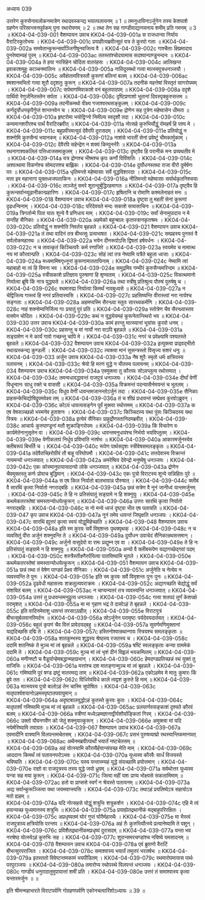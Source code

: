 अध्यायः 039

उत्तरेण कुरुसेनावलोकनमात्रेण रथादवस्कन्द्य भयात्पलायनम् ॥ 1 ॥ तमनुधाविनाऽर्जुनेन तस्य केशपाशे ग्रहणेन परिसान्त्वनपूर्वकम् पुना रथारोपणम् ॥ 2 ॥ तथा तेन सह गाण्डीवाद्यानयनाय शमीम् प्रति गमनम् ॥ 3 ॥
KK04-04-039-001	वैशम्पायन उवाच 
KK04-04-039-001a	स राजधान्या निर्याय वैराटिरकुतोभयः ।
KK04-04-039-001c	प्रयाहीत्यब्रवीत्सूतं यत्र ते कुरवो गताः ॥ 
KK04-04-039-002a	समवेतान्कुरून्सर्वाञ्जिगीषूनवजित्य वै ।
KK04-04-039-002c	गाश्चैताः क्षिप्रमादाय पुनरेष्याम्यहं पुरम् ॥ 
KK04-04-039-003ac	ततस्तांश्चोदयामास सदश्वान्पाण्डुनन्दनः ॥ 
KK04-04-039-004a	ते हया नरसिंहेन चोदिता वातरंहसः ।
KK04-04-039-004c	आलिखन्त इवाकाशमूहुः काञ्चनमालिनः ॥ 
KK04-04-039-005a	नातिदूरमथो गत्वा मात्स्यपुत्रधनञ्जयौ ।
KK04-04-039-005c	अवैक्षेतामवित्रस्तौ कुरूणां बलिनां बलम् ॥ 
KK04-04-039-006ac	श्मशानमभितो गत्वा शूरौ ददृशतुः कुरून् ॥ 
KK04-04-039-007a	तदनीकं महत्तेषां विस्तृतं सागरोपमम् ।
KK04-04-039-007c	सर्पमाणमिवाकाशे वनं बहुलपादपम् ॥
KK04-04-039-008a	ददृशे पार्थिवो रेणुर्जनितस्तेन सर्पता ।
KK04-04-039-008c	दृष्टिप्रणाशो भूतानां दिवस्पृक्कुरुसत्तम ॥ 
KK04-04-039-009a	तदनीकमथो वीक्ष्य गजाश्वरथसङ्कुलम् ।
KK04-04-039-009c	कर्णदुर्योधनकृपैर्गुप्तं शान्तनवेन च ।
KK04-04-039-009e	द्रोणेन सह पुत्रेण महेष्वासेन धीमता ॥
KK04-04-039-010a	हृष्टरोमा भयोद्विग्नो निमील्य स्वदृशौ तदा ।
KK04-04-039-010c	कम्पमानशरीरश्च पार्थं वैराटिरब्रवीत् ॥ 
KK04-04-039-011a	नोत्सहे कुरुभिर्योद्धुं रोमहर्षं हि पश्य मे ।
KK04-04-039-011c	बहुप्रवीरमत्युग्रं देवैरपि दुरासदम् ।
KK04-04-039-011e	प्रतियोद्धुं न शक्नोमि कुरुसैन्यं भयानकम् ॥ 
KK04-04-039-012a	नाशंसे भारतीं सेनां प्रवेष्टुं भीमकार्मुकाम् ।
KK04-04-039-012c	देवैरपि सहेन्द्रेण न शक्यं किम्पुनर्नरैः ॥ 
KK04-04-039-013a	रथनागाश्वकलिलं पत्तिध्वजसमाकुलम् ।
KK04-04-039-013c	दृष्ट्वैव हि परानीकं मनः प्रव्यथतीव मे ॥ 
KK04-04-039-014a	यत्र द्रोणश्च भीष्मश्च कृपः कर्णो विविंशतिः ।
KK04-04-039-014c	अश्वत्थामा विकर्णश्च सोमदत्तश्च बाह्लिकः ।
KK04-04-039-014e	दुर्योधनस्तथा राजा वीरो दुर्मर्षणः परः ॥ 
KK04-04-039-015a	धृतिमन्तो महेष्वासाः सर्वे युद्धविशारदाः ।
KK04-04-039-015c	मत्ता इव महानागा युक्तध्वजपताकिनः ॥ 
KK04-04-039-016a	नीतिमन्तो महेष्वासाः सर्वार्थकृतनिश्चयाः ।
KK04-04-039-016c	ताञ्जेतुं समरे शूरान्दुर्बुद्धिरहमागतः ॥ 
KK04-04-039-017a	दृष्ट्वैव हि कुरून्सर्वान्व्यूढानीकान्प्रहारिणः ।
KK04-04-039-017c	हृषितानि च रोमाणि कश्मलेनाहतं मनः ॥ 
KK04-04-039-018	वैशम्पायन उवाच 
KK04-04-039-018a	दृष्ट्वा तु महतीं सेनां कुरूणां दृढधन्विनाम् ।
KK04-04-039-018c	परिदेवयते मन्दः सकाशे सव्यसाचिनः ॥ 
KK04-04-039-019a	त्रिगर्तान्मे पिता यातः शून्ये वै प्रणिधाय माम् ।
KK04-04-039-019c	सर्वां सेनामुपादाय न मे सन्तीह सैनिकाः ॥ 
KK04-04-039-020a	अहमेको बहून्बालः कृतास्त्रानकृतश्रमः ।
KK04-04-039-020c	प्रतियोद्धुं न शक्नोति निवर्तय बृहन्नले ॥ 
KK04-04-039-021	वैशम्पायन उवाच 
KK04-04-039-021a	तं तथा वादिनं तत्र बीभत्सुः प्रत्यभाषत ।
KK04-04-039-021c	सम्प्रहस्य पुनस्तं वै सर्वलोकमहारथः ॥ 
KK04-04-039-022a	भयेन दीनरूपोऽसि द्विषतां हर्षवर्धनः ।
KK04-04-039-022c	न च तावत्कृतं किञ्चित्परैः कर्म रणाजिरे ॥
KK04-04-039-023a	स्वयमेव च मामात्थ नय मां कौरवान्प्रति ।
KK04-04-039-023c	सोहं त्वां तत्र नेष्यामि यत्रैते बहुला ध्वजाः ॥
KK04-04-039-024a	मध्यमामिषगृध्नूनां कुरूणामाततायिनाम् ।
KK04-04-039-024c	नेष्यामि त्वां महाबाहो मा त्वं हि विमना भव ।
KK04-04-039-024e	समुद्रमिव गम्भीरं कुरुसैन्यमरिन्दम ॥ 
KK04-04-039-025a	स्त्रीसकाशे प्रतिज्ञाय पुरुषाणां हि शृण्वताम् ।
KK04-04-039-025c	विकत्थमानो निर्यात्वा ब्रूषि किं नात्र युद्ध्यसे ॥
KK04-04-039-026a	तथा स्त्रीषु प्रतिश्रुत्य पौरुषं पुरुषेषु च ।
KK04-04-039-026c	रथमारुह्य निर्यात्वा किमर्थं नावबुध्यसे ॥ 
KK04-04-039-027a	न चेद्विजित्य गास्त्वं हि नगरं प्रतियास्यसि ।
KK04-04-039-027c	प्रहसिष्यन्ति वीरास्त्वां नरा नार्यश्च सङ्गताः ॥ 
KK04-04-039-028a	अहमप्यस्मि सैरन्ध्र्या स्तुतः सारथ्यकर्मणि ।
KK04-04-039-028c	नाहं शक्नोम्यनिर्जित्य गाः प्रयातुं पुरं प्रति ॥ 
KK04-04-039-029a	स्तोत्रेण चैव सैरन्ध्र्यास्तव वाक्येन चोदितः ।
KK04-04-039-029c	कथं न युद्ध्येयमहं कुरूनेतान्स्थिरो भव ॥ 
KK04-04-039-030	उत्तर उवाच 
KK04-04-039-030a	कामं हरन्तु मात्स्यानां भूयांसः कुरवो धनम् ।
KK04-04-039-030c	प्रहसन्तु च मां नार्यो नरा वाऽपि बृहन्नले ॥ 
KK04-04-039-031a	सङ्ग्रामेण न मे कार्यं गावो गच्छन्तु चापि मे ।
KK04-04-039-031c	नगरं च प्रवेक्ष्यामि पश्यतस्ते बृहन्नले ॥ 
KK04-04-039-032	वैशम्पायन उवाच 
KK04-04-039-032a	इत्युक्त्वा प्राद्रवद्भीतो रथात्प्रस्कन्द्य कुण्डली ।
KK04-04-039-032c	त्यक्त्वा मानं सुसन्त्रस्तो विसृज्य सशरं धनुः ॥ 
KK04-04-039-033	अर्जुन उवाच 
KK04-04-039-033a	नैष शूरैः स्मृतो धर्मः क्षत्रियस्य पलायनम् ।
KK04-04-039-033c	श्रेयो हि मरणं युद्धे न भीतस्य पलायनम् ॥ 
KK04-04-039-034	वैशम्पायन उवाच 
KK04-04-039-034a	एवमुक्त्वा तु कौरव्यः सोऽवप्लुत्य रथोत्तमात् ।
KK04-04-039-034c	तमन्वधावद्धावन्तं राजपुत्रं धनञ्जयः ।
KK04-04-039-034e	दीर्घां वेणीं विधून्वानः साधु रक्ते च वाससी ॥
KK04-04-039-035a	विक्रमन्तं पदन्यासैर्नमयन्तं च भूतलम् ।
KK04-04-039-035c	विधूय वेणीं धावन्तमजानन्तोऽर्जुनं तदा ।
KK04-04-039-035e	सैनिकाः प्राहसन्केचिद्योषिद्रूपमवेक्ष्य तम् ॥ 
KK04-04-039-036a	तं च शीघ्रं प्रधावन्तं सम्प्रेक्ष्य कुरवोऽब्रुवन् ।
KK04-04-039-036c	कोऽयं धावत्यसङ्गेन पूर्वं मुक्त्वा रथोत्तमम् ॥ 
KK04-04-039-037a	क एष वेषसञ्च्छन्नो भस्मनेव हुताशनः ।
KK04-04-039-037c	किञ्चिदस्य यथा पुंसः किञ्चिदस्य यथा स्त्रियः ॥ 
KK04-04-039-038a	इत्येवं सैनिकाः प्राहुर्द्रोणस्तानिदमब्रवीत् ।
KK04-04-039-038c	आचार्यः कुरुपाण्डूनां मतौ शुक्राङ्गिरोपमः ॥
KK04-04-039-039a	किं विचारेण वः कार्यमेतेनानुसृतेन वा ।
KK04-04-039-039c	धावन्तमनुधावंश्च निर्भयो भयविप्लुतम् ।
KK04-04-039-039e	वेणीकलापं निर्धूय प्रविभाति नरर्षभः ॥ 
KK04-04-039-040a	आकारमर्जुनस्येव क्लीबरूपं बिभर्ति च ।
KK04-04-039-040c	रूपेण पार्थसदृशः स्त्रीवेषसमलङ्कृतः ॥ 
KK04-04-039-041a	तदेवैतच्छिरोग्रीवं तौ बाहू परिघोपमौ ।
KK04-04-039-041c	तत्तदेवास्य विक्रान्तं नायमन्यो धनञ्जयात् ॥ 
KK04-04-039-042a	अमरेष्विव देवेन्द्रो मनुष्येषु धनञ्जयः ।
KK04-04-039-042c	एकः कोस्मानुपायायादन्यो लोके धनञ्जयात् ॥ 
KK04-04-039-043a	द्रोणेन चैवमुक्तस्तु कर्णः प्रोवाच बुद्धिमान् ।
KK04-04-039-043c	एकः पुत्रो विराटस्य शून्ये सन्निहितः पुरे ॥ 
KK04-04-039-044a	स एष किल निर्यातो बालभावान्न पौरुषात् ।
KK04-04-039-044c	क्लीबं वै सारथिं कृत्वा निर्यातो नगराद्बहिः ॥
KK04-04-039-045a	छन्नं सत्रेण वै नूनं जानीध्वं यान्तमर्जुनम् ।
KK04-04-039-045c	ते हि नः प्रतिसंयातुं सङ्ग्रामे न हि शक्नुयुः ।
KK04-04-039-045e	कथमेकतरस्तेषां समस्तान्योधयेत्कुरून् ॥ 
KK04-04-039-046a	उत्तरः सारथिं कृत्वा निर्यातो नगराद्बहिः ।
KK04-04-039-046c	स नो मन्ये ध्वजं दृष्ट्वा भीत एष पलायति ॥ 
KK04-04-039-047	कृप उवाच 
KK04-04-039-047a	नूनं तमेव धावन्तं जिघृक्षति धनञ्जयः ।
KK04-04-039-047c	सारथिं ह्युत्तरं कृत्वा स्वयं योद्धुमिहेच्छति ॥ 
KK04-04-039-048	वैशम्पायन उवाच 
KK04-04-039-048a	इति स्म कुरवः सर्वे विमृशन्तः पृथक्पृथक् ।
KK04-04-039-048c	न च व्यवसितुं वीरा अर्जुनं शक्नुवन्ति ते ॥ 
KK04-04-039-049a	दुर्योधन उवाचेदं सैनिकान्रथसत्तमान् ।
KK04-04-039-049c	अर्जुनो वासुदेवो वा रामः प्रद्युम्न एव वा ।
KK04-04-039-049e	ते हि नः प्रतिसंयातुं सङ्ग्रामे न हि शक्नुयुः ॥ 
KK04-04-039-050a	अन्यो वै क्लीबरूपेण यद्यागच्छेद्गवां पदम् ।
KK04-04-039-050c	शस्त्रैस्तीक्ष्णैरर्पयित्वा पातयिष्यामि भूतले ।
KK04-04-039-050e	कथमेकतरस्तेषां समस्तान्योधयेत्कुरून् ॥ 
KK04-04-039-051	वैशम्पायन उवाच 
KK04-04-039-051a	छन्नं तथा तं वेषेण पाण्डवं प्रेक्ष्य सैनिकाः ।
KK04-04-039-051c	अर्जुनेति च नेत्येव न व्यवस्यन्ति ते पुनः ।
KK04-04-039-051e	इति स्म कुरवः सर्वे विमृशन्तः पुनः पुनः ॥
KK04-04-039-052a	दृढवेधी महासत्त्वः शक्रतुल्यपराक्रमः ।
KK04-04-039-052c	अद्यागच्छति चेद्योद्धुं सर्वं संशयितं बलम् ॥ 
KK04-04-039-053ac	न चाप्यन्यतरं तत्र व्यवस्यन्ति धनञ्जयात् ॥ 
KK04-04-039-054a	उत्तरं तु प्रधावन्तमनुद्रुत्य धनञ्जयः ।
KK04-04-039-054c	गत्वा शतपदं तूर्णं केशपक्षे परामृशत् ॥ 
KK04-04-039-055a	मा मा गृहाण भद्रं ते दासोऽहं ते बृहन्नले ।
KK04-04-039-055c	इति वादिनमेवाशु धावन्तं तरसाऽग्रहीत् ।
KK04-04-039-055e	विराटपुत्रं बीभत्सुर्बलवानरिमर्दनः ॥ 
KK04-04-039-056a	सोऽर्जुनेन परामृष्टः पर्यदेवयदार्तवत् ।
KK04-04-039-056c	बहुलं कृपणं चैव वित्तं प्रावेदयद्बहु ॥ 
KK04-04-039-057a	सुवर्णमणिमुक्तानां यद्यदिच्छसि दद्मि ते ।
KK04-04-039-057c	हस्तिनोश्वान्रथान्गावः स्त्रियश्च समलङ्कृताः ॥ 
KK04-04-039-058a	शातकुम्भस्य शुद्धस्य श्रेष्ठस्य रजतस्य च ।
KK04-04-039-058c	ददामि शतनिष्कं ते मुञ्च मां त्वं बृहन्नले ॥ 
KK04-04-039-059a	षष्टिं स्वलङ्कृताः कन्या ग्राममेकं ददामि ते ।
KK04-04-039-059c	मुञ्च मां त्वं भृशं दीनं विह्वलं भयकम्पितम् ॥ 
KK04-04-039-060a	मणीनष्टौ च वैडूर्यान्हेमबद्धान्महाप्रभान् ।
KK04-04-039-060c	हेमदण्डप्रतिच्छन्नं रथं युक्तं तु वाजिभिः ॥ 
KK04-04-039-061a	मत्तांश्च दश मातङ्गान्मुञ्च मां त्वं बृहन्नले ।
KK04-04-039-061c	गमिष्यामि पुरं षण्ड द्रष्टुं मातरमद्य ताम् ॥ 
KK04-04-039-062a	एकोऽहमेव मे मातुः कुमारः किं ब्रुवे ततः ।
KK04-04-039-062c	विधिरेवंविधे काले त्वद्वशं कुरुते हि माम् ॥ 
KK04-04-039-063a	मात्स्यस्य पुत्रो बालोऽहं तेन चास्मि सुपोषितः ।
KK04-04-039-063c	मातृपार्श्वशयानोऽहमस्पृष्टातपवायुमान् ॥ 	
KK04-04-039-064a	अदृष्टबालयुद्धोऽहं कुतस्ते कुरवः कुतः ।
KK04-04-039-064c	मातृपार्श्वं गमिष्यामि मुञ्च मां त्वं बृहन्नले ॥ 
KK04-04-039-065ac	प्रलयार्णवसङ्काशं दृश्यते कौरवं बलम् ॥ 
KK04-04-039-066a	स्त्रीणां मध्येऽहमज्ञानाद्वीर्यशौर्याङ्कितां गिरम् ।
KK04-04-039-066c	उक्तो यौवनगर्वेण को जेतुं शक्नुयात्कुरून् ।
KK04-04-039-066e	अमुक्त्वा मां यदि नयेर्मरिष्यामि तवाग्रतः ॥
KK04-04-039-067	वैशम्पायन उवाच 
KK04-04-039-067a	एवमादीनि वाक्यानि विलपन्तमचेतसम् ।
KK04-04-039-067c	प्रसभं पुरुषव्याघ्रो रथस्यान्तिकमानयत् ॥ 
KK04-04-039-068ac	अथैनमब्रवीत्पार्थो भयार्तं नष्टचेतसम् ॥		
KK04-04-039-069a	अहं योत्स्यामि कौरव्यैर्हयान्संयच्छ मेति माम् ।
KK04-04-039-069c	आददानः किमर्थं त्वं पलायनपरोऽभवः ॥ 
KK04-04-039-070a	युध्यस्व कौरवैः सार्धं विजयस्ते भविष्यति ।
KK04-04-039-070c	यस्य यन्तास्म्यहं युद्धे संयच्छामि हयोत्तमान् ।
KK04-04-039-070e	राज्ञो वा राजपुत्रस्य तस्य युद्धे जयो ध्रुवम् ॥ 
KK04-04-039-071a	सर्वथोत्तर युध्यस्व यन्त्रा सह मया कुरून् ।
KK04-04-039-071c	जित्वा महीं यशः प्राप्य भोक्ष्यसे सकलामिमाम् ॥ 	
KK04-04-039-072ac	हतो वा प्राप्ससे स्वर्गं न श्रेयस्ते पलायनम् ॥ 
KK04-04-039-073a	अद्य सर्वान्कुरूञ्जित्वा यथा जयमवाप्स्यसि ।
KK04-04-039-073c	तथाऽहं प्रयतिष्येऽत्र सहायोऽत्र मतो ह्यहम् ॥ 	
KK04-04-039-074a	यदि नोत्सहसे योद्धुं शत्रुभिः शत्रुकर्शन ।
KK04-04-039-074c	एहि मे त्वं हयान्यच्छ युध्यमानस्य शत्रुभिः ॥
KK04-04-039-075a	प्रयाह्येतद्रथानीकं मद्बाहुपरिरक्षितः ।
KK04-04-039-075c	अप्रधृष्यतमं घोरं गुप्तं घोरैर्महारथैः ।
KK04-04-039-075e	मा भैस्त्वं राजपुत्राग्र्य क्षत्रियोसि परन्तप ॥ 
KK04-04-039-076a	अहं तैः कुरुभिर्योत्स्ये प्रत्यानेष्यामि ते पशून् ।
KK04-04-039-076c	प्रविशैतद्रथानीकमप्रधृष्यं दुरासदम् ॥
KK04-04-039-077a	यन्ता भव नरश्रेष्ठ योत्स्येऽहं कुरुभिः सह ।
KK04-04-039-077c	शूरान्समरचण्डांश्च नयिष्ये यमसादनम् ॥ 
KK04-04-039-078	वैशम्पायन उवाच 
KK04-04-039-078a	एवं ब्रुवाणो वैराटिं बीभत्सुरपराजितः ।
KK04-04-039-078c	समाश्वास्य भयार्तं तमुत्तरं भरतर्षभः ॥ 
KK04-04-039-079a	इतस्ततो विवेष्टन्तमकामं भयपीडितम् ।
KK04-04-039-079c	रथमारोपमायास पार्थः परपुरञ्जयः ॥ 
KK04-04-039-080a	तमारोप्य रथोपस्थे विलपन्तं धनञ्जयः ।
KK04-04-039-080c	गाण्डीवं धनुरादातुमुपायात्तां शमीं प्रति ।
KK04-04-039-080e	उत्तरं तं समाश्वास्य कृत्वा यन्तारमर्जुनः ॥ ॥

इति श्रीमन्महाभारते विराटपर्वणि गोग्रहणपर्वणि एकोनचत्वारिंशोऽध्यायः ॥ 39 ॥
